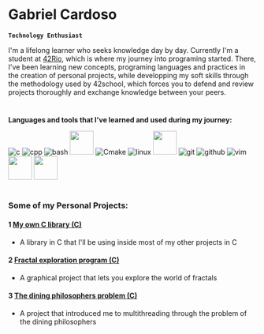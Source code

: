 # Gabriel Cardoso

**`Technology Enthusiast`**

I'm a lifelong learner who seeks knowledge day by day. Currently I'm a student at [42Rio](https://42.rio/), which is where my journey into programing started. There, I've been learning new concepts, programing languages and practices in the creation of personal projects, while developping my soft skills through the methodology used by 42school, which forces you to defend and review projects thoroughly and exchange knowledge between your peers.
#
**Languages and tools that I've learned and used during my journey:**

![c](https://user-images.githubusercontent.com/69059969/222242942-17a18754-a84e-4d8d-be59-60389c4f4b60.png)
![cpp](https://user-images.githubusercontent.com/69059969/222243042-dcf6ab94-e4ad-45be-9c6b-52db6418af08.png)
![bash](https://user-images.githubusercontent.com/69059969/222243096-9bd56c54-f26a-4a5a-93a4-8626b5f951e0.png)
<img src="https://user-images.githubusercontent.com/69059969/222246202-49c1c277-eaab-4456-87bf-76d6a52e9d78.jpg"  width="48" height="48">
![Cmake](https://user-images.githubusercontent.com/69059969/222246427-73e37fdc-50e8-4d9b-a314-5e9f2129098b.png)
![linux](https://user-images.githubusercontent.com/69059969/222243156-d438a8de-131c-4dd9-9442-0a279c880e6e.png)
<img src="https://user-images.githubusercontent.com/69059969/222243746-2e74e316-70e5-467d-9844-d9e2ea0ed743.png"  width="48" height="48">
![git](https://user-images.githubusercontent.com/69059969/222243217-0bbb71f6-d498-4cdf-9b21-d4e579e51f54.png)
![github](https://user-images.githubusercontent.com/69059969/222243273-d89993d1-da6f-4ae0-9116-6bfecacb2727.png)
![vim](https://user-images.githubusercontent.com/69059969/222243471-3da17d3a-9883-4710-bd98-4e4b1e4e63c2.png)
<img src="https://user-images.githubusercontent.com/69059969/222244054-e97e80df-baeb-4df4-a365-cb2b8f0d8d26.svg"  width="48" height="48">
<img src="https://user-images.githubusercontent.com/69059969/222244060-a6e73ac5-d600-49c6-8d42-878a5ee85d58.png"  width="48" height="48">
#
### Some of my Personal Projects:
#### 1 [My own C library (C)](https://github.com/GabrielCLC/my_c_library)
* A library in C that I'll be using inside most of my other projects in C
#### 2 [Fractal exploration program (C)](https://github.com/GabrielCLC/fractal_exploration.git)
* A graphical project that lets you explore the world of fractals
#### 3 [The dining philosophers problem (C)](https://github.com/gabrielclcardoso/dining_philosophers)
* A project that introduced me to multithreading through the problem of the dining philosophers
